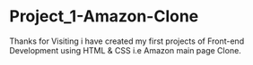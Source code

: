 # Project_1-Amazon-Clone
Thanks for Visiting i have created my first projects of Front-end Development using HTML &amp; CSS i.e Amazon main page Clone.
